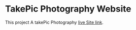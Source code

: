 # TakePic Photography Website

This project A takePic Photography [live Site link](https://takepic-f1d3a.web.app/).
